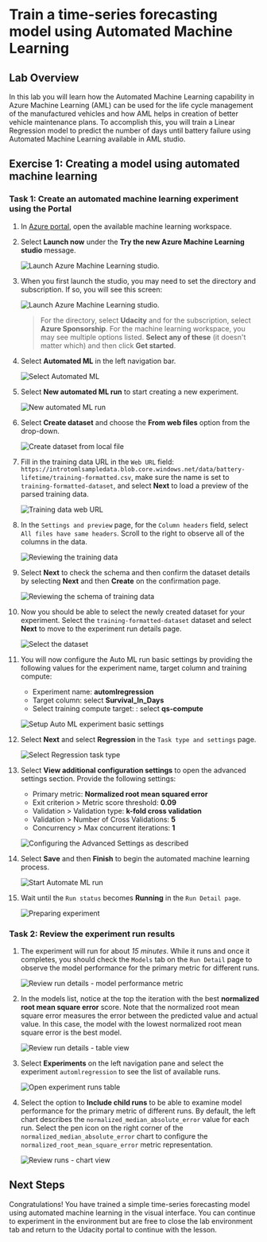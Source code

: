 # Train a time-series forecasting model using Automated Machine Learning

## Lab Overview

In this lab you will learn how the Automated Machine Learning capability in Azure Machine Learning (AML) can be used for the life cycle management of the manufactured vehicles and how AML helps in creation of better vehicle maintenance plans. To accomplish this, you will train a Linear Regression model to predict the number of days until battery failure using Automated Machine Learning available in AML studio.

## Exercise 1: Creating a model using automated machine learning

### Task 1: Create an automated machine learning experiment using the Portal

1. In [Azure portal](https://portal.azure.com/), open the available machine learning workspace.

2. Select **Launch now** under the **Try the new Azure Machine Learning studio** message.

    ![Launch Azure Machine Learning studio.](images/01a.png 'Launch AML')

3. When you first launch the studio, you may need to set the directory and subscription. If so, you will see this screen:

    ![Launch Azure Machine Learning studio.](images/00.png 'Launch AML')

    > For the directory, select **Udacity** and for the subscription, select **Azure Sponsorship**. For the machine learning workspace, you may see multiple options listed. **Select any of these** (it doesn't matter which) and then click **Get started**.

4. Select **Automated ML** in the left navigation bar.

   ![Select Automated ML](./images/02.png)

5. Select **New automated ML run** to start creating a new experiment.

   ![New automated ML run](./images/03.png)

6. Select **Create dataset** and choose the **From web files** option from the drop-down.

   ![Create dataset from local file](./images/04.png)

7. Fill in the training data URL in the `Web URL` field: `https://introtomlsampledata.blob.core.windows.net/data/battery-lifetime/training-formatted.csv`, make sure the name is set to `training-formatted-dataset`, and select **Next** to load a preview of the parsed training data.

   ![Training data web URL](./images/05.png)

8. In the `Settings and preview` page, for the `Column headers` field, select `All files have same headers`. Scroll to the right to observe all of the columns in the data.

   ![Reviewing the training data](./images/06.png)

9. Select **Next** to check the schema and then confirm the dataset details by selecting **Next** and then **Create** on the confirmation page.

   ![Reviewing the schema of training data](./images/07.png)

10. Now you should be able to select the newly created dataset for your experiment. Select the `training-formatted-dataset` dataset and select **Next** to move to the experiment run details page.

    ![Select the dataset](./images/08.png)

11. You will now configure the Auto ML run basic settings by providing the following values for the experiment name, target column and training compute:

    - Experiment name: **automlregression**
    - Target column: select **Survival_In_Days**
    - Select training compute target: : select **qs-compute**

    ![Setup Auto ML experiment basic settings](./images/09.png)

12. Select **Next** and select **Regression** in the `Task type and settings` page.

    ![Select Regression task type](./images/10.png)

13. Select **View additional configuration settings** to open the advanced settings section. Provide the following settings:

    - Primary metric: **Normalized root mean squared error**
    - Exit criterion > Metric score threshold: **0.09**
    - Validation > Validation type: **k-fold cross validation**
    - Validation > Number of Cross Validations: **5**
    - Concurrency > Max concurrent iterations: **1**

    ![Configuring the Advanced Settings as described](./images/11.png)

14. Select **Save** and then **Finish** to begin the automated machine learning process.

    ![Start Automate ML run](./images/12.png)

15. Wait until the `Run status` becomes **Running** in the `Run Detail page`.

    ![Preparing experiment](./images/13.png)

### Task 2: Review the experiment run results

1. The experiment will run for about _15 minutes_. While it runs and once it completes, you should check the `Models` tab on the `Run Detail` page to observe the model performance for the primary metric for different runs.

   ![Review run details - model performance metric](./images/14.png)

2. In the models list, notice at the top the iteration with the best **normalized root mean square error** score. Note that the normalized root mean square error measures the error between the predicted value and actual value. In this case, the model with the lowest normalized root mean square error is the best model.

   ![Review run details - table view](./images/15.png)

3. Select **Experiments** on the left navigation pane and select the experiment `automlregression` to see the list of available runs.

   ![Open experiment runs table](./images/16.png)

4. Select the option to **Include child runs** to be able to examine  model performance for the primary metric of different runs. By default, the left chart describes the `normalized_median_absolute_error` value for each run. Select the pen icon on the right corner of the `normalized_median_absolute_error` chart to configure the `normalized_root_mean_square_error` metric representation.

   ![Review runs - chart view](./images/17.png)

## Next Steps

Congratulations! You have trained a simple time-series forecasting model using automated machine learning in the visual interface. You can continue to experiment in the environment but are free to close the lab environment tab and return to the Udacity portal to continue with the lesson.
